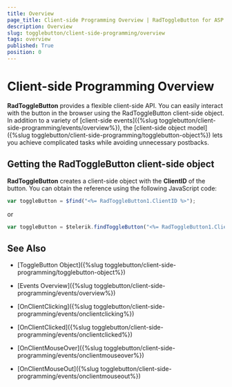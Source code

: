 ```yaml
---
title: Overview
page_title: Client-side Programming Overview | RadToggleButton for ASP.NET AJAX Documentation
description: Overview
slug: togglebutton/client-side-programming/overview
tags: overview
published: True
position: 0
---
```


# Client-side Programming Overview

**RadToggleButton** provides a flexible client-side API. You can easily interact with the button in the browser using the RadToggleButton client-side object. In addition to a variety of [client-side events]({%slug togglebutton/client-side-programming/events/overview%}), the [client-side object model]({%slug togglebutton/client-side-programming/togglebutton-object%}) lets you achieve complicated tasks while avoiding unnecessary postbacks.

## Getting the RadToggleButton client-side object

**RadToggleButton** creates a client-side object with the **ClientID** of the button. You can obtain the reference using the following JavaScript code:

````JavaScript
var toggleButton = $find("<%= RadToggleButton1.ClientID %>");
````

or

````JavaScript
var toggleButton = $telerik.findToggleButton("<%= RadToggleButton1.ClientID %>");
````

## See Also

 * [ToggleButton Object]({%slug togglebutton/client-side-programming/togglebutton-object%})
 
 * [Events Overview]({%slug togglebutton/client-side-programming/events/overview%})
 
 * [OnClientClicking]({%slug togglebutton/client-side-programming/events/onclientclicking%})
 
 * [OnClientClicked]({%slug togglebutton/client-side-programming/events/onclientclicked%})
 
 * [OnClientMouseOver]({%slug togglebutton/client-side-programming/events/onclientmouseover%})
 
 * [OnClientMouseOut]({%slug togglebutton/client-side-programming/events/onclientmouseout%})



